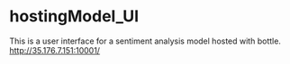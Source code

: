 # hostingModel_UI
This is a user interface for a sentiment analysis model hosted with bottle. http://35.176.7.151:10001/  
